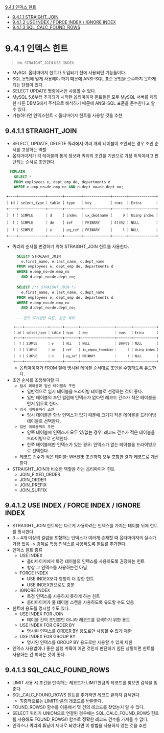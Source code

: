 [9.4.1 인덱스 힌트](#941-인덱스-힌트)
- [9.4.1.1 STRAIGHT_JOIN](#9411-straight_join)
- [9.4.1.2 USE INDEX / FORCE INDEX / IGNORE INDEX](#9412-use-index--force-index--ignore-index)
- [9.4.1.3 SQL_CALC_FOUND_ROWS](#9413-sql_calc_found_rows)

# 9.4.1 인덱스 힌트
> ex. `STRAIGHT_JOIN` `USE INDEX`

- MySQL 옵티마이저 힌트가 도입되기 전에 사용되던 기능들이다.
- SQL 문법에 맞게 사용해야 하기 때문에 ANSI-SQL 표준 문법을 준수하지 못하게 되는 단점이 있다.
- SELECT UPDATE 명령에서만 사용할 수 있다.
- MySQL 5.6부터 추가되기 시작한 옵티마이저 힌트들은 모두 MySQL 서버를 제외한 다른 DBMS에서 주석으로 해석하기 때문에 ANSI-SQL 표준을 준수한다고 할 수 있다.
- 가능하다면 인덱스힌트 < 옵티마이저 힌트를 사용할 것을 추천

## 9.4.1.1 STRAIGHT_JOIN
- SELECT, UPDATE, DELETE 쿼리에서 여러 개의 테이블이 조인되는 경우 조인 순서를 고정하는 역할
- 옵티마이저가 각 테이블의 통계 정보와 쿼리의 조건을 기반으로 가장 최적이라고 판단되는 순서로 조인한다.
```sql
  EXPLAIN
    SELECT *
    FROM employees e, dept_emp de, departments d
    WHERE e.emp_no=de.emp_no AND d.dept_no=de.dept_no;
```
![img](./img/straight_join1.png)
- 쿼리의 순서를 변경하기 위해 STRAIGHT_JOIN 힌트를 사용한다.
  ```sql
    SELECT STRAIGHT_JOIN
      e.first_name, e.last_name, d.dept_name
    FROM employees e, dept_emp de, departments d
    WHERE e.emp_no=de.emp_no
      AND d.dept_no=de.dept_no;

    SELECT /*! STRAIGHT_JOIN */
      e.first_name, e.last_name, d.dept_name
    FROM employees e, dept_emp de, departments d
    WHERE e.emp_no=de.emp_no
      AND d.dept_no=de.dept_no;
    
    -- 힌트 표기법만 다른, 같은 쿼리
  ```
  ![img](./img/straight_join2.png)
  - 옵티마이저가 FROM 절에 명시된 테이블 순서대로 조인을 수행하도록 유도한다.
- 조인 순서를 조정해야할 때
  - `임시 테이블과 일반 테이블의 조인`
    - 일반적으로 임시 테이블을 드라이빙 테이블로 선정하는 것이 좋다.
    - 일반 테이블의 조인 컬럼에 인덱스가 없다면 레코드 건수가 적은 테이블을 먼저 읽도록 한다.
  - `임시 테이블끼리 조인`
    - 임시 테이블은 항상 인덱스가 없기 때문에 크기가 작은 테이블을 드라이빙 테이블로 선택한다.
  - `일반 테이블끼리 조인`
    - 양쪽 테이블에 인덱스가 모두 있/없는 경우: 레코드 건수가 적은 테이블을 드라이빙으로 선택한다.
    - 한쪽 테이블에만 인덱스가 있는 경우: 인덱스가 없는 테이블을 드라이빙으로 선택한다.
  - 레코드 건수가 적은 테이블: WHERE 조건까지 모두 포함한 결과 레코드로 계산한다.
- STRAIGHT_JOIN과 비슷한 역할을 하는 옵티마이저 힌트
  - JOIN_FIXED_ORDER
  - JOIN_ORDER
  - JOIN_PREFIX
  - JOIN_SUFFIX

## 9.4.1.2 USE INDEX / FORCE INDEX / IGNORE INDEX
- STRAIGHT_JOIN 힌트와는 다르게 사용하려는 인덱스를 가지는 테이블 뒤에 힌트를 명시한다.
- 3 ~ 4개 이상의 컬럼을 포함하는 인덱스가 여러개 존재할 때 옵티마이저의 실수가 가끔 있음 -> 강제로 특정 인덱스를 사용하도록 힌트를 추가한다.
- 인덱스 힌트 종류
  - USE INDEX
    - 옵티마이저에게 특정 테이블의 인덱스를 사용하도록 권장하는 힌트
    - 항상 그 인덱스를 사용하는건 아님
  - FORCE INDEX
    - USE INDEX보다 영향이 더 강한 힌트
    - USE INDEX만으로도 충분
  - IGNORE INDEX
    - 특정 인덱스를 사용하지 못하게 하는 힌트
    - 옵티마이저가 풀 테이블 스캔을 사용하도록 유도할 수도 있음
- 힌트에 용도를 명시할 수도 있다.
  - USE INDEX FOR JOIN
    - 테이블 간의 조인뿐만 아니라 레코드를 검색하기 위한 용도
  - USE INDEX FOR ORDER BY
    - 명시된 인덱스를 ORDER BY 용도로만 사용할 수 있게 제한
  - USE INDEX FOR GROUP BY
    - 명시된 인덱스를 GROUP BY 용도로만 사용할 수 있게 제한
- 인덱스 사용법이나 좋은 실행 계획이 어떤 것인지 판단하기 힘든 상황이면 힌트를 사용하는 건 피하는 것이 좋다.

## 9.4.1.3 SQL_CALC_FOUND_ROWS
- LIMIT 사용 시 조건을 만족하는 레코드가 LIMIT만큼의 레코드를 찾으면 검색을 멈춘다.
- SQL_CALC_FOUND_ROWS 힌트를 추가하면 레코드 끝까지 검색한다.
  - 최종적으로는 LIMIT만큼의 레코드를 반환한다.
- FOUND_ROWS() 함수를 이용해서 몇 건의 레코드를 찾았는지 알 수 있다.
- SELECT 쿼리가 UNION으로 연결된 경우에는 SQL_CALC_FOUND_ROWS 힌트를 사용해도 FOUND_ROWS() 함수로 정확한 레코드 건수를 가져올 수 없다.
- 인덱스나 쿼리의 튜닝이 제대로 되었다면 이 방법을 사용하지 않는 것을 추천
